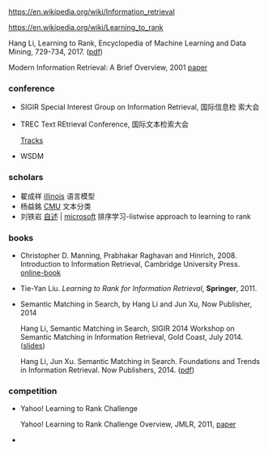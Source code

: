 https://en.wikipedia.org/wiki/Information_retrieval

https://en.wikipedia.org/wiki/Learning_to_rank

Hang Li, Learning to Rank, Encyclopedia of Machine Learning and Data Mining, 729-734, 2017. ([pdf](http://www.hangli-hl.com/uploads/3/4/4/6/34465961/learning_to_rank.pdf))

Modern Information Retrieval: A Brief Overview, 2001 [paper](http://singhal.info/ieee2001.pdf)

### conference

+ SIGIR  Special Interest Group on Information Retrieval, 国际信息检
  索大会
+ TREC Text REtrieval Conference, 国际文本检索大会 

  [Tracks](https://en.wikipedia.org/wiki/Text_Retrieval_Conference)
+ WSDM

### scholars

+ 翟成祥 [illinois](http://czhai.cs.illinois.edu/) 语言模型
+ 杨益銘 [CMU](http://www.cs.cmu.edu/~yiming/) 文本分类
+ 刘铁岩 [自述](http://www.cnblogs.com/blessw/archive/2010/03/27/1698636.html) | [microsoft](https://www.microsoft.com/en-us/research/people/tyliu/) 排序学习-listwise approach to learning to rank



### books

- Christopher D. Manning, Prabhakar Raghavan and Hinrich, 2008. Introduction to Information Retrieval, Cambridge University Press. [online-book](https://nlp.stanford.edu/IR-book/)

- Tie-Yan Liu. *Learning to Rank for Information Retrieval*, **Springer**, 2011.

- Semantic Matching in Search, by Hang Li and Jun Xu, Now Publisher, 2014 

  Hang Li, Semantic Matching in Search, SIGIR 2014 Workshop on Semantic Matching in Information Retrieval, Gold Coast, July 2014. ([slides](http://www.hangli-hl.com/uploads/3/4/4/6/34465961/semantic_matching_in_search.pdf))

  Hang Li, Jun Xu. Semantic Matching in Search. Foundations and Trends in Information Retrieval. Now Publishers, 2014. ([pdf](http://www.hangli-hl.com/uploads/3/4/4/6/34465961/ml_for_match-step2.pdf))



### competition

- Yahoo! Learning to Rank Challenge

  Yahoo! Learning to Rank Challenge Overview, JMLR, 2011, [paper](http://proceedings.mlr.press/v14/chapelle11a/chapelle11a.pdf) 

- 
